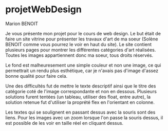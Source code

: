 # projetWebDesign

Marion BENOIT

Je vous présente mon projet pour le cours de web design.
Le but était de faire un site vitrine pour présenter les travaux d'art de ma soeur (Solène BENOIT comme vous pourrez le voir en haut du site).
Le site contient plusieurs pages pour montrer les différentes catégories d'art réalisées.
Toutes les images appartiennent donc  ma soeur, tous droits réservés.

Le fond est malheuresement une simple couleur et non une image, ce qui permettrait un rendu plus esthétique, car je n'avais pas d'image d'assez bonne qualité pour faire cela.

Une des difficultés fut de mettre le texte descriptif ainsi que le titre des catégorie coté de l'image correspondante et non en dessous.
Plusieurs solutions furent tentées (un tableau, utiliser des float, entre autre), la solution retenue fut d'utiliser la proprété flex en l'orientant en colonne.

Les textes qui se soulignent en passant dessus avec la souris sont des liens.
Pour les images avec un zoom lorsque l'on passe la souris dessus, il est possible de les voir en taille réel en cliquant dessus.
